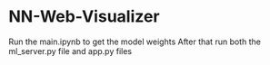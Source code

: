 # NN-Web-Visualizer
Run the main.ipynb to get the model weights
After that run both the ml_server.py file and app.py files
